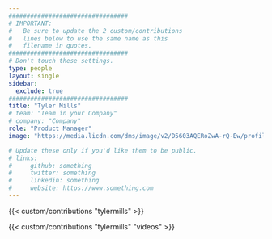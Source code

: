 ```yaml
---
#################################
# IMPORTANT:
#   Be sure to update the 2 custom/contributions
#   lines below to use the same name as this 
#   filename in quotes.
#################################
# Don't touch these settings.
type: people
layout: single
sidebar:
  exclude: true
#################################
title: "Tyler Mills"
# team: "Team in your Company"
# company: "Company"
role: "Product Manager"
image: "https://media.licdn.com/dms/image/v2/D5603AQERoZwA-rQ-Ew/profile-displayphoto-shrink_800_800/profile-displayphoto-shrink_800_800/0/1679171559021?e=1731542400&v=beta&t=T51AtTilJAbby5JuR-fYgLi3yMASNL-DH4TbNOOKXfQ"

# Update these only if you'd like them to be public.
# links:
#     github: something
#     twitter: something
#     linkedin: something
#     website: https://www.something.com
---
```


<!-- Lorem ipsum dolor sit amet, consectetur adipiscing elit. Phasellus vitae nunc non tellus euismod pretium. Nam justo dui, venenatis in fermentum sit amet, vulputate ut enim. Aenean finibus felis id egestas aliquet. Proin urna ex, cursus dignissim aliquam quis, consectetur vel lorem. Sed non eleifend eros. Aliquam id molestie urna. Sed pretium finibus lorem, vitae egestas velit semper sit amet. Vestibulum imperdiet nunc ac nulla gravida, posuere pulvinar urna faucibus.  -->

<!-- excludeSearch -->
{{< custom/contributions "tylermills" >}}

{{< custom/contributions "tylermills" "videos" >}}
<!-- /excludeSearch -->

